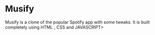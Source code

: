 # Musify
Musify is a clone of the popular Spotify app with some tweaks. It is built completely using HTML , CSS and JAVASCRIPT>
